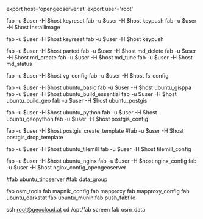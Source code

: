 export host='opengeoserver.at'
export user='root'

fab -u $user -H $host keyreset
fab -u $user -H $host keypush
fab -u $user -H $host installimage

fab -u $user -H $host keyreset
fab -u $user -H $host keypush

fab -u $user -H $host parted
fab -u $user -H $host md_delete
fab -u $user -H $host md_create
fab -u $user -H $host md_tune
fab -u $user -H $host md_status

fab -u $user -H $host vg_config
fab -u $user -H $host fs_config

fab -u $user -H $host ubuntu_basic
fab -u $user -H $host ubuntu_gisppa
fab -u $user -H $host ubuntu_build_essential
fab -u $user -H $host ubuntu_build_geo
fab -u $user -H $host ubuntu_postgis

fab -u $user -H $host ubuntu_python
fab -u $user -H $host ubuntu_geopython
fab -u $user -H $host postgis_config

fab -u $user -H $host postgis_create_template
#fab -u $user -H $host postgis_drop_template

fab -u $user -H $host ubuntu_tilemill
fab -u $user -H $host tilemill_config

fab -u $user -H $host ubuntu_nginx
fab -u $user -H $host nginx_config
fab -u $user -H $host nginx_config_opengeoserver

#fab ubuntu_tincserver
#fab data_group

fab osm_tools
fab mapnik_config
fab mapproxy
fab mapproxy_config
fab ubuntu_darkstat
fab ubuntu_munin
fab push_fabfile

ssh root@geocloud.at
cd /opt/fab
screen
fab osm_data

